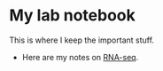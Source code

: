 # My lab notebook

This is where I keep the important stuff.

- Here are my notes on [RNA-seq](RNASeq-1.md).
